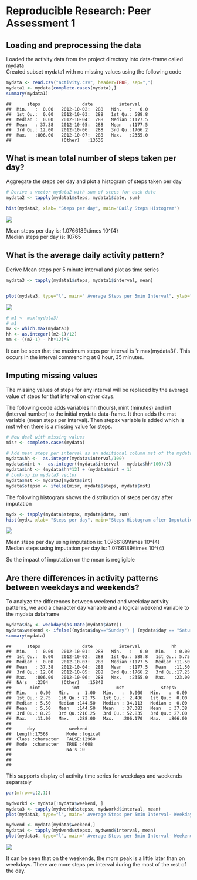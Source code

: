 # Reproducible Research: Peer Assessment 1


## Loading and preprocessing the data

Loaded the activity data from the project directory into data-frame called mydata  
Created subset mydata1 with no missing values using the following code  


```r
mydata <- read.csv("activity.csv", header=TRUE, sep=",")
mydata1 <- mydata[complete.cases(mydata),]
summary(mydata1)
```

```
##      steps                date          interval     
##  Min.   :  0.00   2012-10-02:  288   Min.   :   0.0  
##  1st Qu.:  0.00   2012-10-03:  288   1st Qu.: 588.8  
##  Median :  0.00   2012-10-04:  288   Median :1177.5  
##  Mean   : 37.38   2012-10-05:  288   Mean   :1177.5  
##  3rd Qu.: 12.00   2012-10-06:  288   3rd Qu.:1766.2  
##  Max.   :806.00   2012-10-07:  288   Max.   :2355.0  
##                   (Other)   :13536
```

## What is mean total number of steps taken per day?
Aggregate the steps per day and plot a histogram of steps taken per day   


```r
# Derive a vector mydata2 with sum of steps for each date
mydata2 <- tapply(mydata1$steps, mydata1$date, sum)

hist(mydata2, xlab= "Steps per day", main="Daily Steps Histogram")
```

![](PA1_template_files/figure-html/Rough_Steps_Perday_Hist-1.png) 

Mean steps per day is: 1.0766189\times 10^{4}  
Median steps per day is: 10765  

## What is the average daily activity pattern?
Derive Mean steps per 5 minute interval and plot as time series 


```r
mydata3 <- tapply(mydata1$steps, mydata1$interval, mean)


plot(mydata3, type="l", main=" Average Steps per 5min Interval", ylab="Steps", xlab="Interval")
```

![](PA1_template_files/figure-html/Mean_steps_per_interval_ts-1.png) 

```r
# m1 <- max(mydata3)
# m1
m2 <- which.max(mydata3)
hh <- as.integer((m2-1)/12)
mm <- ((m2-1) - hh*12)*5
```

It can be seen that the maximum steps per interval is 'r max(mydata3)`.
This occurs in the interval commencing at 8 hour, 35 minutes. 


## Imputing missing values

The missing values of steps for any interval will be replaced by the average value of steps for that interval on other days.

The following code adds variables hh (hours), mint (minutes) and int (interval number) to the initial mydata data-frame. It then adds the mst variable (mean steps per interval). Then stepsx variable is added which is mst when there is a missing value for steps. 

```r
# Now deal with missing values
misr <- complete.cases(mydata)

# Add mean steps per interval as an additional column mst of the mydata dataframe
mydata$hh <-  as.integer(mydata$interval/100)
mydata$mint <-  as.integer((mydata$interval - mydata$hh*100)/5)
mydata$int <- (mydata$hh*12) + (mydata$mint + 1) 
# Look-up in mydata3 vector
mydata$mst <- mydata3[mydata$int]
mydata$stepsx <- ifelse(misr, mydata$steps, mydata$mst)
```

The following histogram shows the distribution of steps per day after imputation

```r
mydx <- tapply(mydata$stepsx, mydata$date, sum)
hist(mydx, xlab= "Steps per day", main="Steps Histogram after Imputation")
```

![](PA1_template_files/figure-html/Imputed_Steps_Perday_Hist-1.png) 

Mean steps per day using imputation is: 1.0766189\times 10^{4}  
Median steps using imputation per day is: 1.0766189\times 10^{4}  

So the impact of imputation on the mean is negligible

## Are there differences in activity patterns between weekdays and weekends?

To analyze the differences between weekend and weekday activity patterns, we add a character day variable and a logical weekend variable to the mydata dataframe 


```r
mydata$day <- weekdays(as.Date(mydata$date))
mydata$weekend <- ifelse((mydata$day=="Sunday") | (mydata$day == "Saturday"), TRUE, FALSE)
summary(mydata)
```

```
##      steps                date          interval            hh       
##  Min.   :  0.00   2012-10-01:  288   Min.   :   0.0   Min.   : 0.00  
##  1st Qu.:  0.00   2012-10-02:  288   1st Qu.: 588.8   1st Qu.: 5.75  
##  Median :  0.00   2012-10-03:  288   Median :1177.5   Median :11.50  
##  Mean   : 37.38   2012-10-04:  288   Mean   :1177.5   Mean   :11.50  
##  3rd Qu.: 12.00   2012-10-05:  288   3rd Qu.:1766.2   3rd Qu.:17.25  
##  Max.   :806.00   2012-10-06:  288   Max.   :2355.0   Max.   :23.00  
##  NA's   :2304     (Other)   :15840                                   
##       mint            int              mst              stepsx      
##  Min.   : 0.00   Min.   :  1.00   Min.   :  0.000   Min.   :  0.00  
##  1st Qu.: 2.75   1st Qu.: 72.75   1st Qu.:  2.486   1st Qu.:  0.00  
##  Median : 5.50   Median :144.50   Median : 34.113   Median :  0.00  
##  Mean   : 5.50   Mean   :144.50   Mean   : 37.383   Mean   : 37.38  
##  3rd Qu.: 8.25   3rd Qu.:216.25   3rd Qu.: 52.835   3rd Qu.: 27.00  
##  Max.   :11.00   Max.   :288.00   Max.   :206.170   Max.   :806.00  
##                                                                     
##      day             weekend       
##  Length:17568       Mode :logical  
##  Class :character   FALSE:12960    
##  Mode  :character   TRUE :4608     
##                     NA's :0        
##                                    
##                                    
## 
```

This supports display of activity time series for weekdays and weekends separately


```r
par(mfrow=c(2,1))

mydworkd <- mydata[!mydata$weekend, ]
mydata3 <- tapply(mydworkd$stepsx, mydworkd$interval, mean)
plot(mydata3, type="l", main=" Average Steps per 5min Interval- Weekdays", ylab="Steps", xlab="Interval", ylim= c(0,250))

mydwend <- mydata[mydata$weekend,]
mydata4 <- tapply(mydwend$stepsx, mydwend$interval, mean)
plot(mydata4, type="l", main=" Average Steps per 5min Interval- Weekend", ylab="Steps", xlab="Interval", ylim= c(0,250))
```

![](PA1_template_files/figure-html/panel_weekend_weekday_activty_ts-1.png) 

It can be seen that on the weekends, the morn peak is a little later than on weekdays. There are more steps per interval during the most of the rest of the day.
